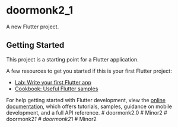 # doormonk2_1

A new Flutter project.

## Getting Started

This project is a starting point for a Flutter application.

A few resources to get you started if this is your first Flutter project:

- [Lab: Write your first Flutter app](https://docs.flutter.dev/get-started/codelab)
- [Cookbook: Useful Flutter samples](https://docs.flutter.dev/cookbook)

For help getting started with Flutter development, view the
[online documentation](https://docs.flutter.dev/), which offers tutorials,
samples, guidance on mobile development, and a full API reference.
#   d o o r m o n k 2 . 0  
 #   M i n o r 2  
 #   d o o r m o n k 2 _ 1  
 #   d o o r m o n k 2 _ 1  
 #   M i n o r 2  
 